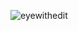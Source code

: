 
![eyewithedit](https://user-images.githubusercontent.com/54787701/153693325-81136938-d3fd-496e-91fd-cadaf1b1ad09.png)
